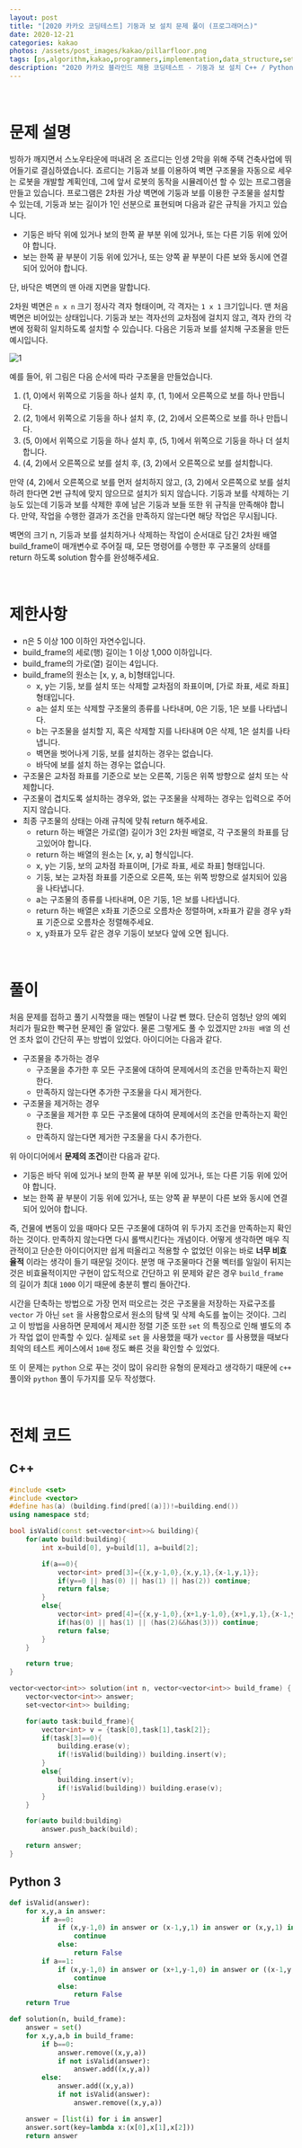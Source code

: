 ```yaml
---
layout: post
title: "[2020 카카오 코딩테스트] 기둥과 보 설치 문제 풀이 (프로그래머스)"
date: 2020-12-21
categories: kakao
photos: /assets/post_images/kakao/pillarfloor.png
tags: [ps,algorithm,kakao,programmers,implementation,data_structure,set,c++,python]
description: "2020 카카오 블라인드 채용 코딩테스트 - 기둥과 보 설치 C++ / Python 간단 풀이 (프로그래머스)"
---
```


<br>

# 문제 설명

빙하가 깨지면서 스노우타운에 떠내려 온 죠르디는 인생 2막을 위해 주택 건축사업에 뛰어들기로 결심하였습니다. 죠르디는 기둥과 보를 이용하여 벽면 구조물을 자동으로 세우는 로봇을 개발할 계획인데, 그에 앞서 로봇의 동작을 시뮬레이션 할 수 있는 프로그램을 만들고 있습니다.
프로그램은 2차원 가상 벽면에 기둥과 보를 이용한 구조물을 설치할 수 있는데, 기둥과 보는 길이가 1인 선분으로 표현되며 다음과 같은 규칙을 가지고 있습니다.

- 기둥은 바닥 위에 있거나 보의 한쪽 끝 부분 위에 있거나, 또는 다른 기둥 위에 있어야 합니다.
- 보는 한쪽 끝 부분이 기둥 위에 있거나, 또는 양쪽 끝 부분이 다른 보와 동시에 연결되어 있어야 합니다.
  
단, 바닥은 벽면의 맨 아래 지면을 말합니다.

2차원 벽면은 `n x n` 크기 정사각 격자 형태이며, 각 격자는 `1 x 1` 크기입니다. 맨 처음 벽면은 비어있는 상태입니다. 기둥과 보는 격자선의 교차점에 걸치지 않고, 격자 칸의 각 변에 정확히 일치하도록 설치할 수 있습니다. 다음은 기둥과 보를 설치해 구조물을 만든 예시입니다.

![1](https://grepp-programmers.s3.amazonaws.com/files/production/c453630fa0/834b86e5-6fd0-4d3c-8023-7f853ea4301f.jpg)

예를 들어, 위 그림은 다음 순서에 따라 구조물을 만들었습니다.

1. (1, 0)에서 위쪽으로 기둥을 하나 설치 후, (1, 1)에서 오른쪽으로 보를 하나 만듭니다.
2. (2, 1)에서 위쪽으로 기둥을 하나 설치 후, (2, 2)에서 오른쪽으로 보를 하나 만듭니다.
3. (5, 0)에서 위쪽으로 기둥을 하나 설치 후, (5, 1)에서 위쪽으로 기둥을 하나 더 설치합니다.
4. (4, 2)에서 오른쪽으로 보를 설치 후, (3, 2)에서 오른쪽으로 보를 설치합니다.

만약 (4, 2)에서 오른쪽으로 보를 먼저 설치하지 않고, (3, 2)에서 오른쪽으로 보를 설치하려 한다면 2번 규칙에 맞지 않으므로 설치가 되지 않습니다. 기둥과 보를 삭제하는 기능도 있는데 기둥과 보를 삭제한 후에 남은 기둥과 보들 또한 위 규칙을 만족해야 합니다. 만약, 작업을 수행한 결과가 조건을 만족하지 않는다면 해당 작업은 무시됩니다.

벽면의 크기 n, 기둥과 보를 설치하거나 삭제하는 작업이 순서대로 담긴 2차원 배열 build_frame이 매개변수로 주어질 때, 모든 명령어를 수행한 후 구조물의 상태를 return 하도록 solution 함수를 완성해주세요.

<br>

# 제한사항

- n은 5 이상 100 이하인 자연수입니다.
- build_frame의 세로(행) 길이는 1 이상 1,000 이하입니다.
- build_frame의 가로(열) 길이는 4입니다.
- build_frame의 원소는 [x, y, a, b]형태입니다.
    - x, y는 기둥, 보를 설치 또는 삭제할 교차점의 좌표이며, [가로 좌표, 세로 좌표] 형태입니다.
    - a는 설치 또는 삭제할 구조물의 종류를 나타내며, 0은 기둥, 1은 보를 나타냅니다.
    - b는 구조물을 설치할 지, 혹은 삭제할 지를 나타내며 0은 삭제, 1은 설치를 나타냅니다.
    - 벽면을 벗어나게 기둥, 보를 설치하는 경우는 없습니다.
    - 바닥에 보를 설치 하는 경우는 없습니다.
- 구조물은 교차점 좌표를 기준으로 보는 오른쪽, 기둥은 위쪽 방향으로 설치 또는 삭제합니다.
- 구조물이 겹치도록 설치하는 경우와, 없는 구조물을 삭제하는 경우는 입력으로 주어지지 않습니다.
- 최종 구조물의 상태는 아래 규칙에 맞춰 return 해주세요.
    - return 하는 배열은 가로(열) 길이가 3인 2차원 배열로, 각 구조물의 좌표를 담고있어야 합니다.
    - return 하는 배열의 원소는 [x, y, a] 형식입니다.
    - x, y는 기둥, 보의 교차점 좌표이며, [가로 좌표, 세로 좌표] 형태입니다.
    - 기둥, 보는 교차점 좌표를 기준으로 오른쪽, 또는 위쪽 방향으로 설치되어 있음을 나타냅니다.
    - a는 구조물의 종류를 나타내며, 0은 기둥, 1은 보를 나타냅니다.
    - return 하는 배열은 x좌표 기준으로 오름차순 정렬하며, x좌표가 같을 경우 y좌표 기준으로 오름차순 정렬해주세요.
    - x, y좌표가 모두 같은 경우 기둥이 보보다 앞에 오면 됩니다.

<br>

# 풀이

처음 문제를 접하고 풀기 시작했을 때는 멘탈이 나갈 뻔 했다. 단순히 엄청난 양의 예외 처리가 필요한 빡구현 문제인 줄 알았다. 물론 그렇게도 풀 수 있겠지만 `2차원 배열` 의 선언 조차 없이 간단히 푸는 방법이 있었다. 아이디어는 다음과 같다.

- 구조물을 추가하는 경우
    - 구조물을 추가한 후 모든 구조물에 대하여 문제에서의 조건을 만족하는지 확인한다.
    - 만족하지 않는다면 추가한 구조물을 다시 제거한다.
- 구조물을 제거하는 경우
    - 구조물을 제거한 후 모든 구조물에 대하여 문제에서의 조건을 만족하는지 확인한다.
    - 만족하지 않는다면 제거한 구조물을 다시 추가한다.

위 아이디어에서 **문제의 조건**이란 다음과 같다.

- 기둥은 바닥 위에 있거나 보의 한쪽 끝 부분 위에 있거나, 또는 다른 기둥 위에 있어야 합니다.
- 보는 한쪽 끝 부분이 기둥 위에 있거나, 또는 양쪽 끝 부분이 다른 보와 동시에 연결되어 있어야 합니다.

즉, 건물에 변동이 있을 때마다 모든 구조물에 대하여 위 두가지 조건을 만족하는지 확인하는 것이다. 만족하지 않는다면 다시 롤백시킨다는 개념이다. 어떻게 생각하면 매우 직관적이고 단순한 아이디어지만 쉽게 떠올리고 적용할 수 없었던 이유는 바로 **너무 비효율적** 이라는 생각이 들기 때문일 것이다. 분명 매 구조물마다 건물 벡터를 일일이 뒤지는 것은 비효율적이지만 구현이 압도적으로 간단하고 위 문제와 같은 경우 `build_frame` 의 길이가 최대 `1000` 이기 때문에 충분히 빨리 돌아간다.

시간을 단축하는 방법으로 가장 먼저 떠오르는 것은 구조물을 저장하는 자료구조를 `vector` 가 아닌 `set` 을 사용함으로서 원소의 탐색 및 삭제 속도를 높이는 것이다. 그리고 이 방법을 사용하면 문제에서 제시한 정렬 기준 또한 `set` 의 특징으로 인해 별도의 추가 작업 없이 만족할 수 있다. 실제로 `set` 을 사용했을 때가 `vector` 를 사용했을 때보다 최악의 테스트 케이스에서 `10배` 정도 빠른 것을 확인할 수 있었다.

또 이 문제는 `python` 으로 푸는 것이 많이 유리한 유형의 문제라고 생각하기 때문에 `c++` 풀이와 `python` 풀이 두가지를 모두 작성했다.

<br>

# 전체 코드

## C++

```c++
#include <set>
#include <vector>
#define has(a) (building.find(pred[(a)])!=building.end())
using namespace std;

bool isValid(const set<vector<int>>& building){
	for(auto build:building){
		int x=build[0], y=build[1], a=build[2];

		if(a==0){
			vector<int> pred[3]={{x,y-1,0},{x,y,1},{x-1,y,1}};
			if(y==0 || has(0) || has(1) || has(2)) continue;
			return false;
		}
		else{
			vector<int> pred[4]={{x,y-1,0},{x+1,y-1,0},{x+1,y,1},{x-1,y,1}};
			if(has(0) || has(1) || (has(2)&&has(3))) continue;
			return false;
		}
	}

	return true;
}

vector<vector<int>> solution(int n, vector<vector<int>> build_frame) {
	vector<vector<int>> answer;
    set<vector<int>> building;

	for(auto task:build_frame){
		vector<int> v = {task[0],task[1],task[2]};
		if(task[3]==0){
			building.erase(v);
			if(!isValid(building)) building.insert(v);
		}
		else{
			building.insert(v);
			if(!isValid(building)) building.erase(v);
		}
	}

	for(auto build:building)
		answer.push_back(build);

    return answer;
}
```

## Python 3

```python
def isValid(answer):
    for x,y,a in answer:
        if a==0:
            if (x,y-1,0) in answer or (x-1,y,1) in answer or (x,y,1) in answer or y==0:
                continue
            else:
                return False
        if a==1:
            if (x,y-1,0) in answer or (x+1,y-1,0) in answer or ((x-1,y,1) in answer and (x+1,y,1) in answer):
                continue
            else:
                return False
    return True

def solution(n, build_frame):
    answer = set()
    for x,y,a,b in build_frame:
        if b==0:
            answer.remove((x,y,a))
            if not isValid(answer):
                answer.add((x,y,a))
        else:
            answer.add((x,y,a))
            if not isValid(answer):
                answer.remove((x,y,a))

    answer = [list(i) for i in answer]
    answer.sort(key=lambda x:(x[0],x[1],x[2]))
    return answer
```



